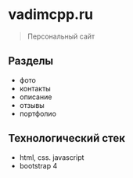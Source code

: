 # vadimcpp.ru

> Персональный сайт

## Разделы

- фото
- контакты
- описание
- отзывы
- портфолио

## Технологический стек

- html, css. javascript
- bootstrap 4

